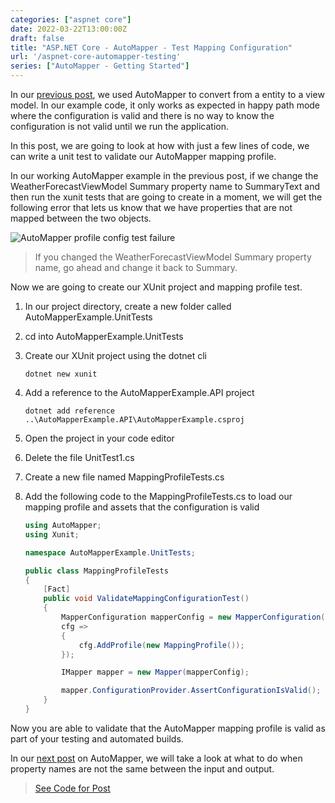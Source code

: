 ```yaml
---
categories: ["aspnet core"]
date: 2022-03-22T13:00:00Z
draft: false
title: "ASP.NET Core - AutoMapper - Test Mapping Configuration"
url: '/aspnet-core-automapper-testing'
series: ["AutoMapper - Getting Started"]
---
```


In our [previous post](/aspnet-core-automapper), we used AutoMapper to convert from a entity to a view model.  In our example code, it only works as expected in happy path mode where the configuration is valid and there is no way to know the configuration is not valid until we run the application.

In this post, we are going to look at how with just a few lines of code, we can write a unit test to validate our AutoMapper mapping profile.

<!--more-->

In our working AutoMapper example in the previous post, if we change the WeatherForecastViewModel Summary property name to SummaryText and then run the xunit tests that are going to create in a moment, we will get the following error that lets us know that we have properties that are not mapped between the two objects.

![AutoMapper profile config test failure](/images/automapper/automapper-config-test-failed.png)

> If you changed the WeatherForecastViewModel Summary property name, go ahead and change it back to Summary.

Now we are going to create our XUnit project and mapping profile test.

1. In our project directory, create a new folder called AutoMapperExample.UnitTests
1. cd into AutoMapperExample.UnitTests
1. Create our XUnit project using the dotnet cli

    ```shell
    dotnet new xunit
    ```

1. Add a reference to the AutoMapperExample.API project

    ```shell
    dotnet add reference ..\AutoMapperExample.API\AutoMapperExample.csproj
    ```

1. Open the project in your code editor
1. Delete the file UnitTest1.cs
1. Create a new file named  MappingProfileTests.cs
1. Add the following code to the MappingProfileTests.cs to load our mapping profile and assets that the configuration is valid

    ```csharp
    using AutoMapper;
    using Xunit;

    namespace AutoMapperExample.UnitTests;

    public class MappingProfileTests
    {
        [Fact]
        public void ValidateMappingConfigurationTest()
        {
            MapperConfiguration mapperConfig = new MapperConfiguration(
            cfg =>
            {
                cfg.AddProfile(new MappingProfile());
            });

            IMapper mapper = new Mapper(mapperConfig);

            mapper.ConfigurationProvider.AssertConfigurationIsValid();
        }
    }
    ```

Now you are able to validate that the AutoMapper mapping profile is valid as part of your testing and automated builds.

In our [next post](/aspnet-core-automapper-property-names-not-same) on AutoMapper, we will take a look at what to do when property names are not the same between the input and output.

> [See Code for Post](https://github.com/digitaldrummerj/aspnet-core-automapper-example/tree/feature/2-automapper-testing)
